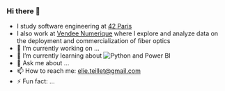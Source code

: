 ### Hi there 👋

<!--
**eteillet/eteillet** is a ✨ _special_ ✨ repository because its `README.md` (this file) appears on your GitHub profile.

Here are some ideas to get you started:
-->

- I study software engineering at [42 Paris](https://42.fr/)
- I also work at [Vendee Numerique](https://www.vendeenumerique.fr/) where I explore and analyze data on the deployment and commercialization of fiber optics
- 🔭 I’m currently working on ...
- 🌱 I’m currently learning about ![Python](https://skills.thijs.gg/icons?i=py) and Power BI
- 💬 Ask me about ...
- 📫 How to reach me: elie.teillet@gmail.com
- ⚡ Fun fact: ...

